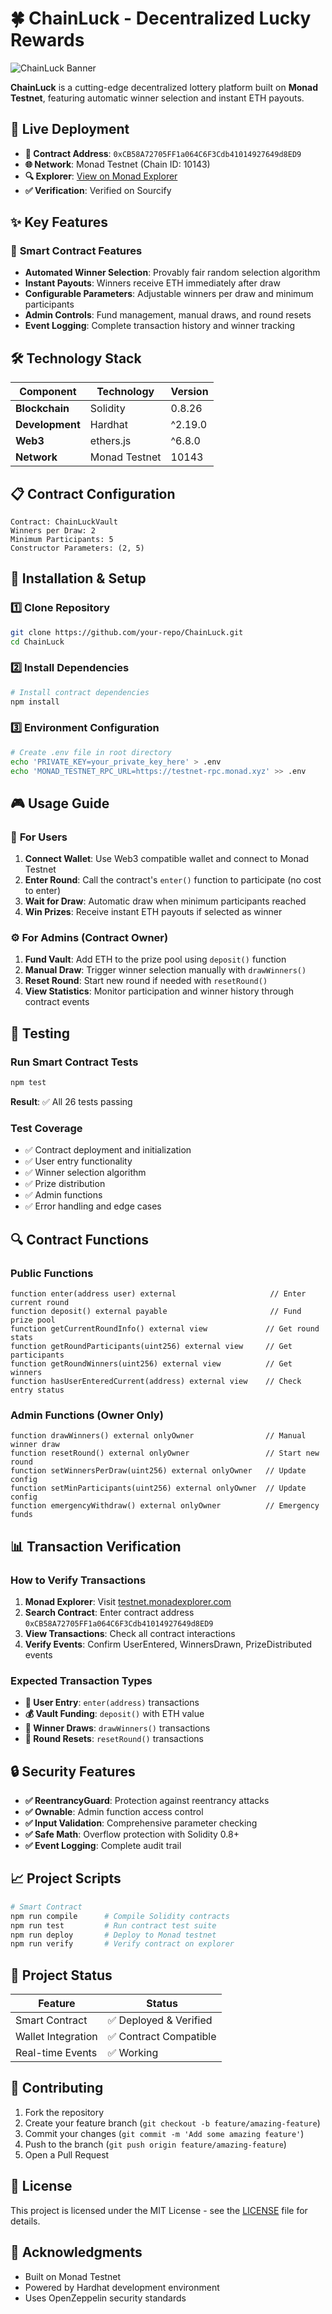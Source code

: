 # 🍀 ChainLuck - Decentralized Lucky Rewards

![ChainLuck Banner](https://img.shields.io/badge/ChainLuck-Live%20on%20Monad-success?style=for-the-badge&logo=ethereum)

**ChainLuck** is a cutting-edge decentralized lottery platform built on **Monad Testnet**, featuring automatic winner selection and instant ETH payouts.

## 🚀 **Live Deployment**

- **🔗 Contract Address**: `0xCB58A72705FF1a064C6F3Cdb41014927649d8ED9`
- **🌐 Network**: Monad Testnet (Chain ID: 10143)
- **🔍 Explorer**: [View on Monad Explorer](https://testnet.monadexplorer.com/contracts/partial_match/10143/0xCB58A72705FF1a064C6F3Cdb41014927649d8ED9/)
- **✅ Verification**: Verified on Sourcify

## ✨ **Key Features**

### 🎯 **Smart Contract Features**
- **Automated Winner Selection**: Provably fair random selection algorithm
- **Instant Payouts**: Winners receive ETH immediately after draw
- **Configurable Parameters**: Adjustable winners per draw and minimum participants
- **Admin Controls**: Fund management, manual draws, and round resets
- **Event Logging**: Complete transaction history and winner tracking

## 🛠️ **Technology Stack**

| Component | Technology | Version |
|-----------|------------|---------|
| **Blockchain** | Solidity | 0.8.26 |
| **Development** | Hardhat | ^2.19.0 |
| **Web3** | ethers.js | ^6.8.0 |
| **Network** | Monad Testnet | 10143 |

## 📋 **Contract Configuration**

```solidity
Contract: ChainLuckVault
Winners per Draw: 2
Minimum Participants: 5
Constructor Parameters: (2, 5)
```

## 🔧 **Installation & Setup**

### 1️⃣ **Clone Repository**
```bash
git clone https://github.com/your-repo/ChainLuck.git
cd ChainLuck
```

### 2️⃣ **Install Dependencies**
```bash
# Install contract dependencies
npm install
```

### 3️⃣ **Environment Configuration**
```bash
# Create .env file in root directory
echo 'PRIVATE_KEY=your_private_key_here' > .env
echo 'MONAD_TESTNET_RPC_URL=https://testnet-rpc.monad.xyz' >> .env
```

## 🎮 **Usage Guide**

### 👤 **For Users**
1. **Connect Wallet**: Use Web3 compatible wallet and connect to Monad Testnet
2. **Enter Round**: Call the contract's `enter()` function to participate (no cost to enter)
3. **Wait for Draw**: Automatic draw when minimum participants reached
4. **Win Prizes**: Receive instant ETH payouts if selected as winner

### ⚙️ **For Admins** (Contract Owner)
1. **Fund Vault**: Add ETH to the prize pool using `deposit()` function
2. **Manual Draw**: Trigger winner selection manually with `drawWinners()`
3. **Reset Round**: Start new round if needed with `resetRound()`
4. **View Statistics**: Monitor participation and winner history through contract events

## 🧪 **Testing**

### **Run Smart Contract Tests**
```bash
npm test
```
**Result**: ✅ All 26 tests passing

### **Test Coverage**
- ✅ Contract deployment and initialization
- ✅ User entry functionality
- ✅ Winner selection algorithm
- ✅ Prize distribution
- ✅ Admin functions
- ✅ Error handling and edge cases

## 🔍 **Contract Functions**

### **Public Functions**
```solidity
function enter(address user) external                     // Enter current round
function deposit() external payable                       // Fund prize pool
function getCurrentRoundInfo() external view             // Get round stats
function getRoundParticipants(uint256) external view     // Get participants
function getRoundWinners(uint256) external view          // Get winners
function hasUserEnteredCurrent(address) external view    // Check entry status
```

### **Admin Functions** (Owner Only)
```solidity
function drawWinners() external onlyOwner                // Manual winner draw
function resetRound() external onlyOwner                 // Start new round
function setWinnersPerDraw(uint256) external onlyOwner   // Update config
function setMinParticipants(uint256) external onlyOwner  // Update config
function emergencyWithdraw() external onlyOwner          // Emergency funds
```

## 📊 **Transaction Verification**

### **How to Verify Transactions**
1. **Monad Explorer**: Visit [testnet.monadexplorer.com](https://testnet.monadexplorer.com)
2. **Search Contract**: Enter contract address `0xCB58A72705FF1a064C6F3Cdb41014927649d8ED9`
3. **View Transactions**: Check all contract interactions
4. **Verify Events**: Confirm UserEntered, WinnersDrawn, PrizeDistributed events

### **Expected Transaction Types**
- **🎯 User Entry**: `enter(address)` transactions
- **💰 Vault Funding**: `deposit()` with ETH value
- **🎲 Winner Draws**: `drawWinners()` transactions
- **🔄 Round Resets**: `resetRound()` transactions

## 🔒 **Security Features**

- **✅ ReentrancyGuard**: Protection against reentrancy attacks
- **✅ Ownable**: Admin function access control
- **✅ Input Validation**: Comprehensive parameter checking
- **✅ Safe Math**: Overflow protection with Solidity 0.8+
- **✅ Event Logging**: Complete audit trail

## 📈 **Project Scripts**

```bash
# Smart Contract
npm run compile      # Compile Solidity contracts
npm run test         # Run contract test suite
npm run deploy       # Deploy to Monad testnet
npm run verify       # Verify contract on explorer
```

## 🎯 **Project Status**

| Feature | Status |
|---------|--------|
| Smart Contract | ✅ Deployed & Verified |
| Wallet Integration | ✅ Contract Compatible |
| Real-time Events | ✅ Working |

## 🤝 **Contributing**

1. Fork the repository
2. Create your feature branch (`git checkout -b feature/amazing-feature`)
3. Commit your changes (`git commit -m 'Add some amazing feature'`)
4. Push to the branch (`git push origin feature/amazing-feature`)
5. Open a Pull Request

## 📄 **License**

This project is licensed under the MIT License - see the [LICENSE](LICENSE) file for details.

## 🙏 **Acknowledgments**

- Built on Monad Testnet
- Powered by Hardhat development environment
- Uses OpenZeppelin security standards 